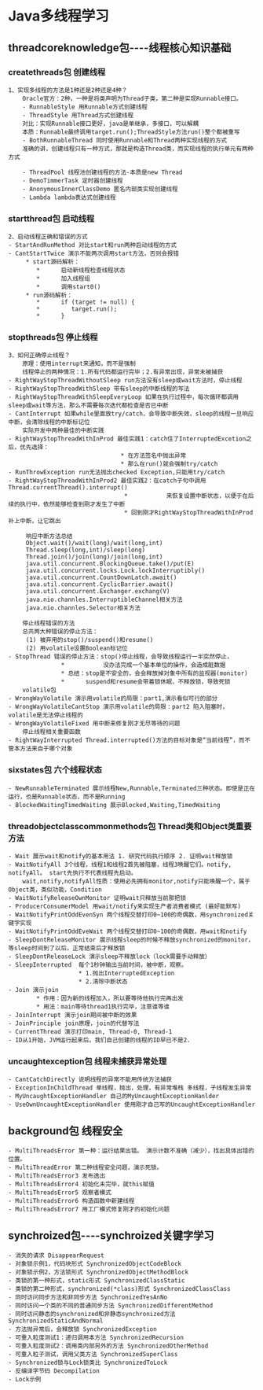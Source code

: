 # Java多线程学习
## threadcoreknowledge包----线程核心知识基础
### createthreads包 创建线程
    1、实现多线程的方法是1种还是2种还是4种？
        Oracle官方：2种，一种是将类声明为Thread子类，第二种是实现Runnable接口。
        - RunnableStyle 用Runnable方式创建线程
        - ThreadStyle 用Thread方式创建线程
        对比：实现Runnable接口更好，java是单继承，多接口，可以解耦
        本质：Runnable最终调用target.run();ThreadStyle方法run()整个都被重写
        - BothRunnableThread 同时使用Runnable和Thread两种实现线程的方式
        准确的讲，创建线程只有一种方式，那就是构造Thread类，而实现线程的执行单元有两种方式
        
        - ThreadPool 线程池创建线程的方法-本质是new Thread
        - DemoTimmerTask 定时器创建线程
        - AnonymousInnerClassDemo 匿名内部类实现创建线程
        - Lambda lambda表达式创建线程

### startthread包 启动线程
    2、启动线程正确和错误的方式
    - StartAndRunMethod 对比start和run两种启动线程的方式
    - CantStartTwice 演示不能两次调用start方法，否则会报错
         * start源码解析：
            *      启动新线程检查线程状态
            *      加入线程组
            *      调用start0()
         * run源码解析：
            *      if (target != null) {
            *         target.run();
            *      }
### stopthreads包 停止线程
    3、如何正确停止线程？
        原理：使用interrupt来通知，而不是强制
        线程停止的两种情况：1.所有代码都运行完毕；2.有异常出现，异常未被捕获
    - RightWayStopThreadWithoutSleep run方法没有sleep或wait方法时，停止线程
    - RightWayStopThreadWithSleep 带有sleep的中断线程的写法
    - RightWayStopThreadWithSleepEveryLoop 如果在执行过程中，每次循环都调用sleep或wait等方法，那么不需要每次迭代都检查是否已中断
    - CantInterrupt 如果while里面放try/catch，会导致中断失效，sleep的线程一旦响应中断，会清除线程的中断标记位
        实际开发中两种最佳的中断实践
    - RightWayStopThreadWithInProd 最佳实践1：catch住了InterruptedExcetion之后，优先选择：
                                    * 在方法签名中抛出异常
                                    * 那么在run()就会强制try/catch
    - RunThrowException run无法抛出checked Exception,只能用try/catch
    - RightWayStopThreadWithInProd2 最佳实践2：在catch子句中调用Thread.currentThread().interrupt()
                                     *           来恢复设置中断状态，以便于在后续的执行中，依然能够检查到刚才发生了中断
                                     * 回到刚才RightWayStopThreadWithInProd补上中断，让它跳出
                                     
         响应中断方法总结
         Object.wait()/wait(long)/wait(long,int)
         Thread.sleep(long,int)/sleep(long)
         Thread.join()/join(long)/join(long,int)
         java.util.concurrent.BlockingQueue.take()/put(E)
         java.util.concurrent.locks.Lock.lockInterruptibly()
         java.util.concurrent.CountDownLatch.await()
         java.util.concurrent.CyclicBarrier.await()
         java.util.concurrent.Exchanger.exchang(V)
         java.nio.channles.InterruptibleChannel相关方法
         java.nio.channles.Selector相关方法
         
        停止线程错误的方法
        总共两大种错误的停止方法：
         (1) 被弃用的stop()/suspend()和resume()
         (2) 用volatile设置Boolean标记位
    - StopThread 错误的停止方法：stop()停止线程，会导致线程运行一半突然停止，
                   *           没办法完成一个基本单位的操作，会造成脏数据
                   * 总结：stop是不安全的，会会释放掉对象中所有的监视器(monitor)
                   *      suspend和resume会带着锁休眠，不释放锁，导致死锁
        volatile包
    - WrongWayVolatile 演示用volatile的局限：part1,演示看似可行的部分
    - WrongWayVolatileCantStop 演示用volatile的局限：part2 陷入阻塞时，volatile是无法停止线程的
    - WrongWayVolatileFixed 用中断来修复刚才无尽等待的问题
        停止线程相关重要函数
    - RightWayInterrupted Thread.interrupted()方法的目标对象是“当前线程”，而不管本方法来自于哪个对象
### sixstates包 六个线程状态
    - NewRunnableTerminated 展示线程New,Runnable,Terminated三种状态。即使是正在运行，也是Runnable状态，而不是Running
    - BlockedWaitingTimedWaiting 展示Blocked,Waiting,TimedWaiting
### threadobjectclasscommonmethods包 Thread类和Object类重要方法
    - Wait 展示wait和notify的基本用法 1. 研究代码执行顺序 2. 证明wait释放锁
    - WaitNotifyAll 3个线程，线程1和线程2首先被阻塞，线程3唤醒它们。notify, notifyAll。 start先执行不代表线程先启动。
        wait,notify,notifyAll性质：使用必先拥有monitor,notify只能唤醒一个，属于Object类，类似功能，Condition
    - WaitNotifyReleaseOwnMonitor 证明wait只释放当前那把锁
    - ProducerConsumerModel 用wait/notify来实现生产者消费者模式 (最好能默写)
    - WaitNotifyPrintOddEvenSyn 两个线程交替打印0~100的奇偶数，用synchronized关键字实现
    - WaitNotifyPrintOddEveWait 两个线程交替打印0~100的奇偶数，用wait和notify
    - SleepDontReleaseMonitor 展示线程sleep的时候不释放synchronized的monitor，等sleep时间到了以后，正常结束后才释放锁
    - SleepDontReleaseLock 演示sleep不释放lock（lock需要手动释放）
    - SleepInterrupted  每个1秒钟输出当前时间，被中断，观察。 
                        * 1.抛出InterruptedException
                        * 2.清除中断状态
    - Join 演示join
            * 作用：因为新的线程加入，所以要等待他执行完再出发
            * 用法：main等待thread1执行完毕，注意谁等谁
    - JoinInterrupt 演示join期间被中断的效果
    - JoinPrinciple join原理，join的代替写法
    - CurrentThread 演示打印main, Thread-0, Thread-1
    - ID从1开始，JVM运行起来后，我们自己创建的线程的ID早已不是2.
### uncaughtexception包 线程未捕获异常处理
    - CantCatchDirectly 说明线程的异常不能用传统方法捕获
    - ExceptionInChildThread 单线程，抛出，处理，有异常堆栈 多线程，子线程发生异常
    - MyUncaughtExceptionHandler 自己的MyUncaughtExceptionHanlder
    - UseOwnUncaughtExceptionHandler 使用刚才自己写的UncaughtExceptionHandler
    
## background包 线程安全
    - MultiThreadsError 第一种：运行结果出错。 演示计数不准确（减少），找出具体出错的位置。
    - MultiThreadError 第二种线程安全问题，演示死锁。
    - MultiThreadsError3 发布逸出
    - MultiThreadsError4 初始化未完毕，就this赋值
    - MultiThreadsError5 观察者模式
    - MultiThreadsError6 构造函数中新建线程
    - MultiThreadsError7 用工厂模式修复刚才的初始化问题
    
    
## synchroized包----synchroized关键字学习
    - 消失的请求 DisappearRequest
    - 对象锁示例1，代码块形式 SynchronizedObjectCodeBlock
    - 对象锁示例2，方法锁形式 SynchronizedObjectMethodBlock
    - 类锁的第一种形式，static形式 SynchronizedClassStatic
    - 类锁的第二种形式，synchronized(*class)形式 SynchronizedClassClass
    - 同时访问同步方法和非同步方法 SynchronizedYesAnNo
    - 同时访问一个类的不同的普通同步方法 SynchronizedDifferentMethod
    - 同时访问静态的synchronized和非静态synchronized方法 SynchronizedStaticAndNormal
    - 方法抛异常后，会释放锁 SynchronizedException
    - 可重入粒度测试1：递归调用本方法 SynchronizedRecursion
    - 可重入粒度测试2：调用类内部另外的方法 SynchronizedOtherMethod
    - 可重入粒子测试，调用父类方法 SynchronizedSuperClass
    - Synchronized锁与Lock锁类比 SynchronizedToLock
    - 反编译字节码 Decompilation
    - Lock示例







